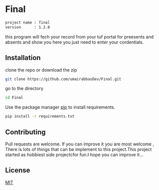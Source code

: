 # Final
```txt
project name : final
version      : 1.2.0

```

this program will fech your record from your tuf portal for preesents and absents and show you here you just need to enter your cordentials.
 
## Installation

clone the repo or download the zip
```bash
git clone https://github.com/umairabbasDev/Final.git
```
go to the directory 
```bash
cd Final
```
Use the package manager [pip](https://pip.pypa.io/en/stable/) to install requirements.
```bash
pip install -r requirements.txt

```
	
## Contributing
Pull requests are welcome. If you can improve it you are most welcome , There is lots of things that can be implement to this project.This project started as hobbiest side projectcfor fun.I hope you can improve it... 


## License
[MIT](https://choosealicense.com/licenses/mit/)
